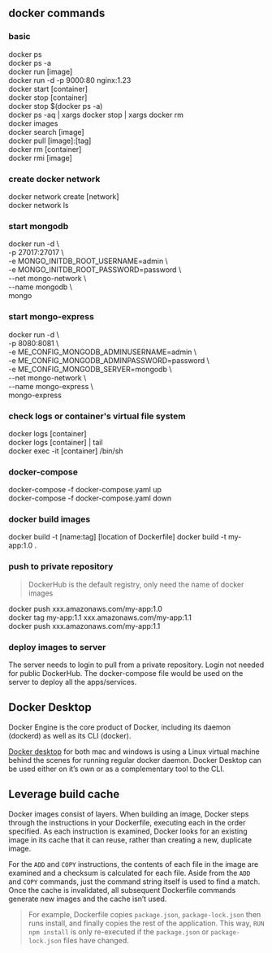 ## docker commands

### basic
docker ps  
docker ps -a  
docker run [image]  
docker run -d -p 9000:80 nginx:1.23  
docker start [container]  
docker stop [container]  
docker stop $(docker ps -a)  
docker ps -aq | xargs docker stop | xargs docker rm  
docker images  
docker search [image]  
docker pull [image]:[tag]  
docker rm [container]  
docker rmi [image]  

### create docker network
docker network create [network]  
docker network ls

### start mongodb
docker run -d \\  
-p 27017:27017 \\  
-e MONGO_INITDB_ROOT_USERNAME=admin \\  
-e MONGO_INITDB_ROOT_PASSWORD=password \\  
--net mongo-network \\  
--name mongodb \\  
mongo

### start mongo-express
docker run -d \\  
-p 8080:8081 \\  
-e ME_CONFIG_MONGODB_ADMINUSERNAME=admin \\  
-e ME_CONFIG_MONGODB_ADMINPASSWORD=password \\  
-e ME_CONFIG_MONGODB_SERVER=mongodb \\  
--net mongo-network \\  
--name mongo-express \\  
mongo-express

### check logs or container's virtual file system
docker logs [container]  
docker logs [container] | tail  
docker exec -it [container] /bin/sh

### docker-compose
docker-compose -f docker-compose.yaml up  
docker-compose -f docker-compose.yaml down

### docker build images
docker build -t [name:tag] [location of Dockerfile]
docker build -t my-app:1.0 .

### push to private repository
> DockerHub is the default registry, only need the name of docker images

docker push xxx.amazonaws.com/my-app:1.0  
docker tag my-app:1.1 xxx.amazonaws.com/my-app:1.1  
docker push xxx.amazonaws.com/my-app:1.1  

### deploy images to server
The server needs to login to pull from a private repository. Login not needed for public DockerHub. The docker-compose file would be used on the server to deploy all the apps/services.

## Docker Desktop
Docker Engine is the core product of Docker, including its daemon (dockerd) as well as its CLI (docker). 

[Docker desktop](https://docs.docker.com/desktop) for both mac and windows is using a Linux virtual machine behind the scenes for running regular docker daemon. Docker Desktop can be used either on it’s own or as a complementary tool to the CLI.

## Leverage build cache
Docker images consist of layers. When building an image, Docker steps through the instructions in your Dockerfile, executing each in the order specified. As each instruction is examined, Docker looks for an existing image in its cache that it can reuse, rather than creating a new, duplicate image.

For the `ADD` and `COPY` instructions, the contents of each file in the image are examined and a checksum is calculated for each file. Aside from the `ADD` and `COPY` commands, just the command string itself is used to find a match. Once the cache is invalidated, all subsequent Dockerfile commands generate new images and the cache isn’t used.

> For example, Dockerfile copies `package.json`, `package-lock.json` then runs install, and finally copies the rest of the application. This way, `RUN npm install` is only re-executed if the `package.json` or `package-lock.json` files have changed.
